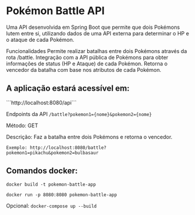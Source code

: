 <h1>Pokémon Battle API</h1>


Uma API desenvolvida em Spring Boot que permite que dois Pokémons lutem entre si, utilizando dados de uma API externa para determinar o HP e o ataque de cada Pokémon.

Funcionalidades
Permite realizar batalhas entre dois Pokémons através da rota /battle.
Integração com a API pública de Pokémons para obter informações de status (HP e Ataque) de cada Pokémon.
Retorna o vencedor da batalha com base nos atributos de cada Pokémon.

<h2>A aplicação estará acessível em:</h2>
```http://localhost:8080/api```

Endpoints da API
```/battle?pokemon1={nome}&pokemon2={nome}```

Método: GET

Descrição: Faz a batalha entre dois Pokémons e retorna o vencedor.

```Exemplo: http://localhost:8080/battle?pokemon1=pikachu&pokemon2=bulbasaur```

<h2>Comandos docker:</h2>

```docker build -t pokemon-battle-app```

```docker run -p 8080:8080 pokemon-battle-app```

Opcional: 
```docker-compose up --build```

